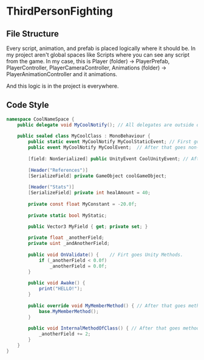 # ThirdPersonFighting

## File Structure

Every script, animation, and prefab is placed logically where it should be. In my project aren't global spaces like Scripts where you can see any script from the game. In my case, this is Player (folder) -> PlayerPrefab, PlayerController, PlayerCameraController, Animations (folder) -> PlayerAnimationController and it animations.

And this logic is in the project is everywhere.

## Code Style

```cs
namespace CoolNameSpace {
    public delegate void MyCoolNotify(); // All delegates are outside of class scope.
    
    public sealed class MyCoolClass : MonoBehaviour {
        public static event MyCoolNotify MyCoolStaticEvent; // First goes static C# events.
        public event MyCoolNotify MyCoolEvent;  // After that goes non-static C# events.
        
        [field: NonSerialized] public UnityEvent CoolUnityEvent; // After the all C# events I write all `UnityEvent`s.
        
        [Header("References")]
        [SerializeField] private GameObject coolGameObject;
        
        [Header("Stats")]
        [SerializeField] private int healAmount = 40;
        
        private const float MyConstant = -20.0f;
        
        private static bool MyStatic;
        
        public Vector3 MyField { get; private set; }

        private float _anotherField;
        private uint _andAnotherField;
        
        public void OnValidate() {    // Firt goes Unity Methods.
            if (_anotherField < 0.0f)
                _anotherField = 0.0f;
        }
        
        public void Awake() {
            print("HELLO!");
        }
        
        public override void MyMemberMethod() { // After that goes methods of the parent class.
            base.MyMemberMethod(); 
        }
        
        public void InternalMethodOfClass() { // After that goes methods of child class.
            _anotherField += 2;
        }
    }
}
```
